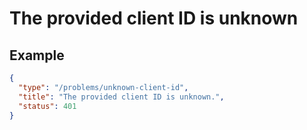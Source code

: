 # The provided client ID is unknown

## Example

```json
{
  "type": "/problems/unknown-client-id",
  "title": "The provided client ID is unknown.",
  "status": 401
}
```
